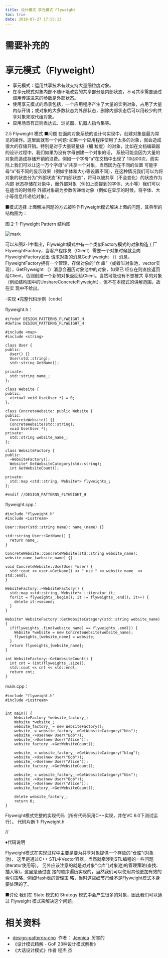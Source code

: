 ```yaml
---
title: 设计模式 享元模式 Flyweight
toc: true
date: 2018-07-27 17:55:13
---
```

# 需要补充的


# 享元模式（Flyweight）

- 享元模式：运用共享技术有效支持大量细粒度对象。
- 在享元模式对象内部不随环境改变的共享部分是内部状态，不可共享需要通过调用传递进来的参数是外部状态。
- 使用享元模式的场景包括，一个应用程序产生了大量的实例对象，占用了大量内存开销；或对象的大多数状态为外部状态，删除内部状态后可以用较少的共享对象来取代组对象。
- 应用场景有正则表达式、浏览器、机器人指令集等。








2.5 Flyweight 模式
■问题
在面向对象系统的设计何实现中，创建对象是最为常见的操作。这里面就有一个问题: 如果一个应用程序使用了太多的对象，就会造成很大的存储开销。特别是对于大量轻量级（细 粒度）的对象，比如在文档编辑器的设计过程中，我们如果为没有字母创建一个对象的话， 系统可能会因为大量的对象而造成存储开销的浪费。例如一个字母“a”在文档中出现了 10⑻00次，而实际上我们可以让这一万个字母“a”共享一个对象，当然因为在不同的位置 可能字母“a”有不同的显示效果（例如字体和大小等设置不同），在这种情况我们可以为将 对象的状态分为“外部状态”和“内部状态”，将可以被共享（不会变化）的状态作为内部 状态存储在对象中，而外部对象（例如上面提到的字体、大小等）我们可以在适当的时候将 外部对象最为参数传递给对象（例如在显示的时候，将字体、大小等信息传递给对象）。

■模式选择
上面解决问题的方式被称作Flyweight模式解决上面的问题，其典型的结构图为：

图 2-1: Flyweight Pattern 结构图


![mark](http://pacdb2bfr.bkt.clouddn.com/blog/image/180727/mDkbE3mL3C.png?imageslim)

可以从图2-1中看出，Flyweight模式中有一个类似Factory模式的对象构造工厂 FlyweightFactory，当客户程序员（Client）需要一个对象时候就会向FlyweightFactory发出 请求对象的消息GetFlyweight （）消息，FlyweightFactory拥有一个管理、存储对象的“仓 库”（或者叫对象池，vector实现），GetFlyweight （）消息会遍历对象池中的对象，如果已 经存在则直接返回给Client，否则创建一个新的对象返回给Client。当然可能也有不想被共 享的对象（例如结构图中的UnshareConcreteFlyweight），但不在本模式的讲解范围，故在实 现中不给出。

-实现
♦完整代码示例（code）

flyweight.h：


    #ifndef DESIGN_PATTERNS_FLYWEIGHT_H
    #define DESIGN_PATTERNS_FLYWEIGHT_H

    #include <map>
    #include <string>

    class User {
    public:
      User() {}
      User(std::string);
      std::string GetName();

    private:
      std::string name_;
    };

    class Website {
    public:
      virtual void Use(User *) = 0;
    };

    class ConcreteWebsite: public Website {
    public:
      ConcreteWebsite() {}
      ConcreteWebsite(std::string);
      void Use(User *);
    private:
      std::string website_name_;
    };

    class WebsiteFactory {
    public:
      ~WebsiteFactory();
      Website* GetWebsiteCategory(std::string);
      int GetWebsiteCount();

    private:
      std::map <std::string, Website*> flyweights_;
    };

    #endif //DESIGN_PATTERNS_FLYWEIGHT_H



flyweight.cpp：


    #include "flyweight.h"
    #include <iostream>

    User::User(std::string name): name_(name) {}

    std::string User::GetName() {
      return name_;
    }

    ConcreteWebsite::ConcreteWebsite(std::string website_name): website_name_(website_name) {}

    void ConcreteWebsite::Use(User *user) {
      std::cout << user->GetName() << " use " << website_name_ << std::endl;
    }

    WebsiteFactory::~WebsiteFactory() {
      std::map <std::string, Website*> ::iterator it;
      for(it = flyweights_.begin(); it != flyweights_.end(); it++) {
        delete it->second;
      }
    }

    Website* WebsiteFactory::GetWebsiteCategory(std::string website_name) {
      if(flyweights_.find(website_name) == flyweights_.end()) {
        Website *website = new ConcreteWebsite(website_name);
        flyweights_[website_name] = website;
      }
      return flyweights_[website_name];
    }

    int WebsiteFactory::GetWebsiteCount() {
      int cnt = (int)flyweights_.size();
      std::cout << cnt << std::endl;
      return cnt;
    }




main.cpp：


    #include "flyweight.h"
    #include <iostream>


    int main() {
        WebsiteFactory *website_factory_;
        Website *website_;
        website_factory_ = new WebsiteFactory();
        website_ = website_factory_->GetWebsiteCategory("bbs");
        website_->Use(new User("Bob"));
        website_->Use(new User("Alice"));
        website_factory_->GetWebsiteCount();

        website_ = website_factory_->GetWebsiteCategory("blog");
        website_->Use(new User("Bob"));
        website_->Use(new User("Alice"));
        website_factory_->GetWebsiteCount();

        website_ = website_factory_->GetWebsiteCategory("bbs");
        website_->Use(new User("Bob"));
        website_->Use(new User("Alice"));
        website_factory_->GetWebsiteCount();

        delete website_factory_;
        return 0;
    }


Flyweight模式完整的实现代码（所有代码采用C++实现，并在VC 6.0下测试运行）。 代码片断 1: Flyweight.h

//

♦代码说明

Flyweight模式在实现过程中主要是要为共享对象提供一个存放的“仓库”(对象池)， 这里是通过C++ STL中Vector容器，当然就牵涉到STL编程的一些问题(Iterator使用等)。 另外应该注意的就是对对象“仓库”(对象池)的管理策略(查找、插入等)，这里是通过直 接的顺序遍历实现的，当然我们可以使用其他更加有效的索引策略，例如Hash表的管理策 略，当时这些细节己经不是Flyweight模式本身要处理的了。

■讨论
我们在 State 模式和 Strategy 模式中会产生很多的对象，因此我们可以通过 Flyweight 模式来解决这个问题。








# 相关资料

- [design-patterns-cpp](https://github.com/yogykwan/design-patterns-cpp)  作者： [Jennica](http://jennica.space/)  厉害的
- 《设计模式精解 - GoF 23种设计模式解析》
- 《大话设计模式》作者 程杰
杰
